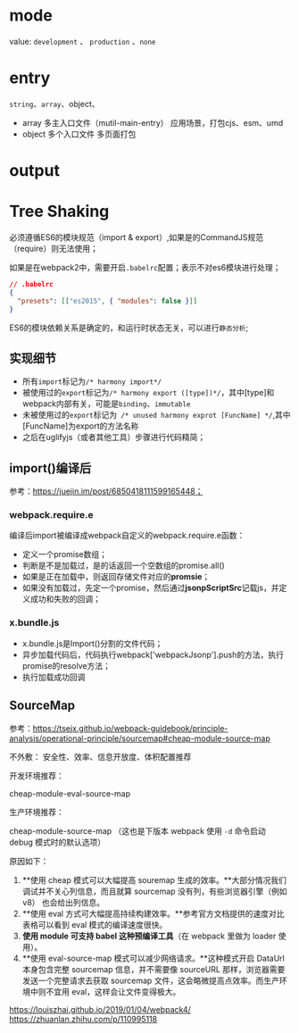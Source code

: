 # mode

value: `development` 、 `production` 、`none`

# entry

`string`、`array`、object、

- array 多主入口文件（mutil-main-entry）
  应用场景，打包cjs、esm、umd
- object 多个入口文件
  多页面打包

# output



# Tree Shaking

必须遵循ES6的模块规范（import & export）,如果是的CommandJS规范（require）则无法使用；

如果是在webpack2中，需要开启`.babelrc`配置；表示不对es6模块进行处理；

```json
// .babelrc
{
  "presets": [["es2015", { "modules": false }]]
}
```

ES6的模块依赖关系是确定的，和运行时状态无关，可以进行`静态分析`;

## 实现细节

- 所有`import`标记为`/* harmony import*/`
- 被使用过的`export`标记为`/* harmony export ([type])*/`，其中[type]和webpack内部有关，可能是`binding`、`immutable`
- 未被使用过的`export`标记为` /* unused harmony exprot [FuncName] */`,其中[FuncName]为export的方法名称
- 之后在uglifyjs（或者其他工具）步骤进行代码精简；

## import()编译后

参考：https://juejin.im/post/6850418111599165448；

### webpack.require.e

编译后import被编译成webpack自定义的webpack.require.e函数：

- 定义一个promise数组；
- 判断是不是加载过，是的话返回一个空数组的promise.all()
- 如果是正在加载中，则返回存储文件对应的**promsie**；
- 如果没有加载过，先定一个promise，然后通过**jsonpScriptSrc**记载js，并定义成功和失败的回调；

### x.bundle.js

- x.bundle.js是Import()分割的文件代码；
- 异步加载代码后，代码执行webpack['webpackJsonp'].push的方法，执行promise的resolve方法；
- 执行加载成功回调

## SourceMap

参考：https://tsejx.github.io/webpack-guidebook/principle-analysis/operational-principle/sourcemap#cheap-module-source-map

不外敷： 安全性、效率、信息开放度、体积配置推荐

开发环境推荐：

cheap-module-eval-source-map

生产环境推荐：

cheap-module-source-map （这也是下版本 webpack 使用 `-d` 命令启动 debug 模式时的默认选项）

原因如下：

1. **使用 cheap 模式可以大幅提高 souremap 生成的效率。**大部分情况我们调试并不关心列信息，而且就算 sourcemap 没有列，有些浏览器引擎（例如 v8） 也会给出列信息。
2. **使用 eval 方式可大幅提高持续构建效率。**参考官方文档提供的速度对比表格可以看到 eval 模式的编译速度很快。
3. **使用 module 可支持 babel 这种预编译工具**（在 webpack 里做为 loader 使用）。
4. **使用 eval-source-map 模式可以减少网络请求。**这种模式开启 DataUrl 本身包含完整 sourcemap 信息，并不需要像 sourceURL 那样，浏览器需要发送一个完整请求去获取 sourcemap 文件，这会略微提高点效率。而生产环境中则不宜用 eval，这样会让文件变得极大。





https://louiszhai.github.io/2019/01/04/webpack4/
https://zhuanlan.zhihu.com/p/110995118